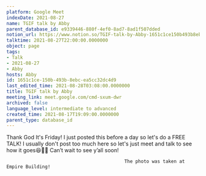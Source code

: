 ```yaml
---
platform: Google Meet
indexDate: 2021-08-27
name: TGIF talk by Abby
parent_database_id: e9339446-880f-4ef0-8ad7-8ad1f507dded
notion_url: https://www.notion.so/TGIF-talk-by-Abby-1651c1ce150b493b8ebcea5cc32dc4d9
talktime: 2021-08-27T22:00:00.0000000
object: page
tags:
- Talk
- 2021-08-27
- Abby
hosts: Abby
id: 1651c1ce-150b-493b-8ebc-ea5cc32dc4d9
last_edited_time: 2021-08-28T03:08:00.0000000
title: TGIF talk by Abby
meeting_link: meet.google.com/cmd-sxum-dwr
archived: false
language_level: intermediate to advanced
created_time: 2021-08-17T19:09:00.0000000
parent_type: database_id
---
```




Thank God It's Friday! I just posted this before a day so let's do a FREE TALK!
I usually don't post too much here so let's just meet and talk to see how it goes😆👍🏻
Can’t wait to see y’all soon!



                                               The photo was taken at Empire Building!











